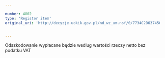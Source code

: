 ```yaml
---

number: 4802
type: 'Register item'
original_uri: 'http://decyzje.uokik.gov.pl/nd_wz_um.nsf/0/7734C2D637450554C1257B8200387CB1?OpenDocument'


---
```


Odszkodowanie wypłacane będzie wedlug wartości rzeczy netto bez podatku VAT
